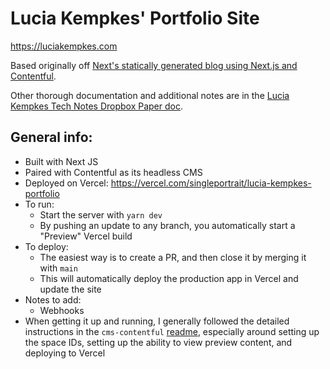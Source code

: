 # Lucia Kempkes' Portfolio Site

https://luciakempkes.com

Based originally off [Next's statically generated blog using Next.js and Contentful](https://github.com/vercel/next.js/tree/master/examples/cms-contentful).

Other thorough documentation and additional notes are in the [Lucia Kempkes Tech Notes Dropbox Paper doc](https://paper.dropbox.com/doc/Lucia-Kempkes-Tech-Notes--A2ZF4df9MOhnBeG2AwsisAMJAg-eUaI6KAuBvR2NsF2W03ra).

## General info:

- Built with Next JS
- Paired with Contentful as its headless CMS
- Deployed on Vercel: https://vercel.com/singleportrait/lucia-kempkes-portfolio
- To run:
  - Start the server with `yarn dev`
  - By pushing an update to any branch, you automatically start a "Preview" Vercel build
- To deploy:
  - The easiest way is to create a PR, and then close it by merging it with `main`
  - This will automatically deploy the production app in Vercel and update the site
- Notes to add:
  - Webhooks
- When getting it up and running, I generally followed the detailed instructions in the `cms-contentful` [readme](https://github.com/vercel/next.js/tree/master/examples/cms-contentful), especially around setting up the space IDs, setting up the ability to view preview content, and deploying to Vercel
